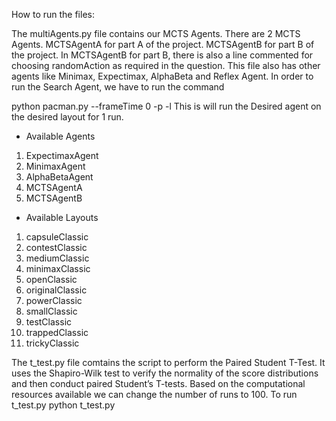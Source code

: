 How to run the files:

The multiAgents.py file contains our MCTS Agents. 
There are 2 MCTS Agents. MCTSAgentA for part A of the project. MCTSAgentB for part B of the project.
In MCTSAgentB for part B, there is also a line commented for choosing randomAction as required in the question. 
This file also has other agents like Minimax, Expectimax, AlphaBeta and Reflex Agent.
In order to run the Search Agent, we have to run the command

python pacman.py --frameTime 0 -p <AGENT NAME>  -l <LAYOUT NAME> 
This is will run the Desired agent on the desired layout for 1 run.

- Available Agents 
1) ExpectimaxAgent
2) MinimaxAgent
3) AlphaBetaAgent
4) MCTSAgentA
5) MCTSAgentB 

- Available Layouts
1) capsuleClassic
2) contestClassic
3) mediumClassic
4) minimaxClassic
5) openClassic
6) originalClassic
7) powerClassic
8) smallClassic
9) testClassic
10) trappedClassic
11) trickyClassic


The t_test.py file comtains the script to perform the Paired Student T-Test.
It uses the Shapiro-Wilk test to verify the normality of the score distributions and then conduct paired Student’s T-tests. Based on the computational resources available we can change the number of runs to 100. 
To run t_test.py
python t_test.py




